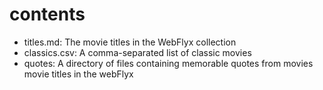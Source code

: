 # contents

- titles.md: The movie titles in the WebFlyx collection
- classics.csv: A comma-separated list of classic movies
- quotes: A directory of files containing memorable quotes from movies movie titles in the webFlyx
